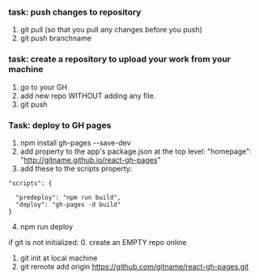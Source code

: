 ### task: push changes to repository

1. git pull (so that you pull any changes before you push)
2. git push branchname
	
### task: create a repository to upload your work from your machine

1. go to your GH
2. add new repo WITHOUT adding any file.
3. git push

### Task: deploy to GH pages

1. npm install gh-pages --save-dev
2. add property to the app's package.json at the top level: "homepage": "http://gitname.github.io/react-gh-pages"
3. add these to the scripts property:
```
"scripts": {

  "predeploy": "npm run build",
  "deploy": "gh-pages -d build"
}
```
4. npm run deploy

if git is not initialized:
0. create an EMPTY repo online
1. git init at local machine
2. git remote add origin https://github.com/gitname/react-gh-pages.git
